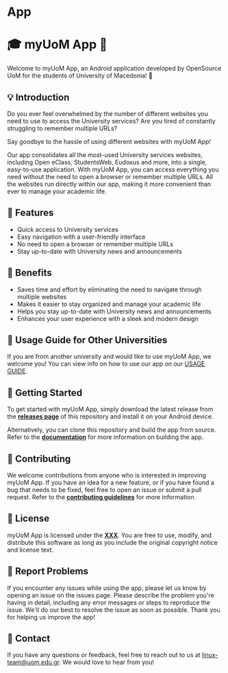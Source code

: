 # App

# **🎓 myUoM App 📱**

Welcome to myUoM App, an Android application developed by OpenSource UoM for the students of University of Macedonia! 🎉

## **💡 Introduction**

Do you ever feel overwhelmed by the number of different websites you need to use to access the University services? Are you tired of constantly struggling to remember multiple URLs? 

Say goodbye to the hassle of using different websites with myUoM App!

Our app consolidates all the most-used University services websites, including Open eClass, StudentsWeb, Eudoxus and more, into a single, easy-to-use application. With myUoM App, you can access everything you need without the need to open a browser or remember multiple URLs. All the websites run directly within our app, making it more convenient than ever to manage your academic life.

## **📱 Features**

- Quick access to University services
- Easy navigation with a user-friendly interface
- No need to open a browser or remember multiple URLs
- Stay up-to-date with University news and announcements

## **🌟 Benefits**

- Saves time and effort by eliminating the need to navigate through multiple websites
- Makes it easier to stay organized and manage your academic life
- Helps you stay up-to-date with University news and announcements
- Enhances your user experience with a sleek and modern design

## **📝 Usage Guide for Other Universities**
If you are from another university and would like to use myUoM App, we welcome you! You can view info on how to use our app on our [USAGE GUIDE](https://github.com/ArchontisKostis/myUoMApp/blob/master/docs/en/usage_guide.md).

## **🚀 Getting Started**

To get started with myUoM App, simply download the latest release from the **[releases page]()** of this repository and install it on your Android device.

Alternatively, you can clone this repository and build the app from source. Refer to the **[documentation]()** for more information on building the app.

## **🤝 Contributing**

We welcome contributions from anyone who is interested in improving myUoM App. If you have an idea for a new feature, or if you have found a bug that needs to be fixed, feel free to open an issue or submit a pull request. Refer to the **[contributing guidelines]()** for more information.

## **📄 License**

myUoM App is licensed under the **[XXX]()**. You are free to use, modify, and distribute this software as long as you include the original copyright notice and license text.

## **🐞 Report Problems**
If you encounter any issues while using the app, please let us know by opening an issue on the issues page. Please describe the problem you're having in detail, including any error messages or steps to reproduce the issue. We'll do our best to resolve the issue as soon as possible. Thank you for helping us improve the app!

## **📧 Contact**

If you have any questions or feedback, feel free to reach out to us at [linux-team@uom.edu.gr](mailto:linux-team@uom.edu.gr). We would love to hear from you!
